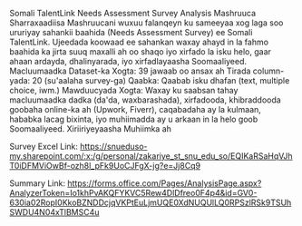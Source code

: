 Somali TalentLink Needs Assessment Survey Analysis
Mashruuca Sharraxaadiisa
Mashruucani wuxuu falanqeyn ku sameeyaa xog laga soo ururiyay sahankii baahida (Needs Assessment Survey) ee Somali TalentLink. Ujeedada koowaad ee sahankan waxay ahayd in la fahmo baahida ka jirta suuq maxalli ah oo shaqo iyo xirfado la isku helo, gaar ahaan ardayda, dhalinyarada, iyo xirfadlayaasha Soomaaliyeed.
Macluumaadka Dataset-ka
Xogta: 39 jawaab oo ansax ah
Tirada column-yada: 20 (su'aalaha survey-ga)
Qaabka: Qaabab isku dhafan (text, multiple choice, iwm.)
Mawduucyada Xogta: Waxay ku saabsan tahay macluumaadka dadka (da'da, waxbarashada), xirfadooda, khibraddooda goobaha online-ka ah (Upwork, Fiverr), caqabadaha ay la kulmaan, hababka lacag bixinta, iyo muhiimadda ay u arkaan in la helo goob Soomaaliyeed.
Xiriiriyeyaasha Muhiimka ah

Survey Excel Link: https://snueduso-my.sharepoint.com/:x:/g/personal/zakariye_st_snu_edu_so/EQIKaRSaHqVJhT0iDFMViOwBf-ozh8l_pFk9UoCJFgX-jg?e=Jj8Cq9

Summary Link: https://forms.office.com/Pages/AnalysisPage.aspx?AnalyzerToken=Io1khPvAKQFYKVC5Rew4DlDfreo0F4p4&id=GV0-630ia02RopI0KkoBZNDDcjqVKPtEuLjmUQE0XdNUQUlLQ0RPSzlRSk9TSUhSWDU4N04xTlBMSC4u



